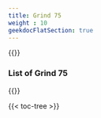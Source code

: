 ```yaml
---
title: Grind 75
weight : 10
geekdocFlatSection: true
---
```



{{<ref-out href="https://www.techinterviewhandbook.org/grind75?weeks=8&hours=8&topics=array&topics=stack&topics=linked-list&topics=string&topics=binary-tree&topics=binary-search&topics=graph&topics=dynamic-programming&topics=binary-search-tree&topics=heap&topics=hash-table&topics=recursion&topics=queue&topics=trie&mode=preferences&grouping=topics#">}}
### List of Grind 75
{{</ref-out>}}


<!-- spellchecker-disable -->

{{< toc-tree >}}

<!-- spellchecker-enable -->